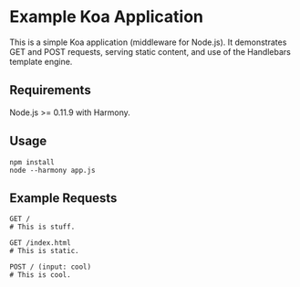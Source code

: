 # Example Koa Application
This is a simple Koa application (middleware for Node.js). It demonstrates GET and POST requests, serving static content, and use of the Handlebars template engine.

## Requirements
Node.js >= 0.11.9 with Harmony.

## Usage
    npm install
    node --harmony app.js

## Example Requests
    GET /
    # This is stuff.

    GET /index.html
    # This is static.

    POST / (input: cool)
    # This is cool.